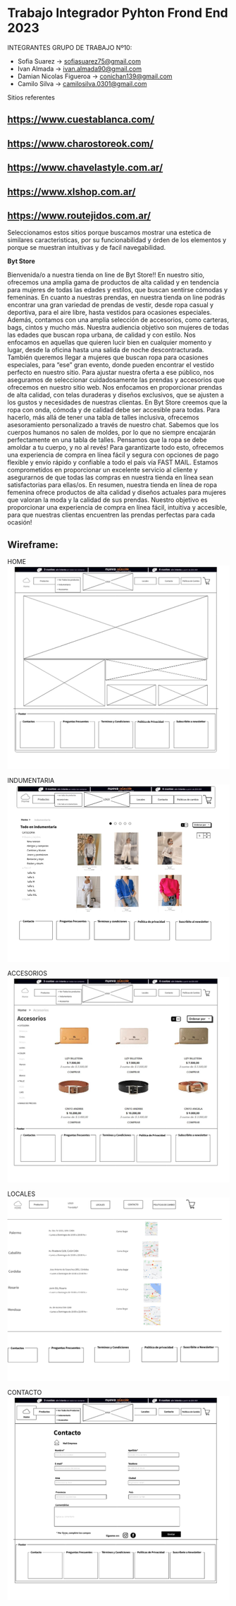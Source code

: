 # Trabajo Integrador Pyhton Frond End 2023

INTEGRANTES GRUPO DE TRABAJO Nº10:

- Sofia Suarez -> sofiasuarez75@gmail.com
- Ivan Almada -> ivan.almada90@gmail.com
- Damian Nicolas Figueroa -> conichan139@gmail.com
- Camilo Silva -> camilosilva.0301@gmail.com

Sitios referentes

## https://www.cuestablanca.com/
## https://www.charostoreok.com/ 
## https://www.chavelastyle.com.ar/ 
## https://www.xlshop.com.ar/
## https://www.routejidos.com.ar/


Seleccionamos estos sitios porque buscamos mostrar una estetica de similares caracterìsticas, por su funcionabilidad y órden de los elementos y porque se muestran intuitivas y de facil navegabilidad.

**Byt Store**

Bienvenida/o a nuestra tienda on line de Byt Store!! En nuestro sitio, ofrecemos una amplia gama de productos de alta calidad y en tendencia para mujeres de todas las edades y estilos, que buscan sentirse cómodas y femeninas. En cuanto a nuestras prendas, en nuestra tienda on line podrás encontrar una gran variedad de prendas de vestir, desde ropa casual y deportiva, para el aire libre, hasta vestidos para ocasiones especiales. Además, contamos con una amplia selección de accesorios, como carteras, bags, cintos y mucho más. 
Nuestra audiencia objetivo son mujeres de todas las edades que buscan ropa urbana, de calidad y con estilo. Nos enfocamos en aquellas que quieren lucir bien en cualquier momento y lugar, desde la oficina hasta una salida de noche descontracturada. También queremos llegar a mujeres que buscan ropa para ocasiones especiales, para “ese” gran evento, donde pueden encontrar el vestido perfecto en nuestro sitio. 
Para ajustar nuestra oferta a ese público, nos aseguramos de seleccionar cuidadosamente las prendas y accesorios que ofrecemos en nuestro sitio web. Nos enfocamos en proporcionar prendas de alta calidad, con telas duraderas y diseños exclusivos, que se ajusten a los gustos y necesidades de nuestras clientas. En Byt Store creemos que la ropa con onda, cómoda y de calidad debe ser accesible para todas. Para hacerlo, más allá de tener una tabla de talles inclusiva, ofrecemos asesoramiento personalizado a través de nuestro chat. 
Sabemos que los cuerpos humanos no salen de moldes, por lo que no siempre encajarán perfectamente en una tabla de talles. Pensamos que la ropa se debe amoldar a tu cuerpo, y no al revés! Para garantizarte todo esto, ofrecemos una experiencia de compra en línea fácil y segura con opciones de pago flexible y envío rápido y confiable a todo el país vía FAST MAIL. 
Estamos comprometidos en proporcionar un excelente servicio al cliente y asegurarnos de que todas las compras en nuestra tienda en línea sean satisfactorias para ellas/os. 
En resumen, nuestra tienda en línea de ropa femenina ofrece productos de alta calidad y diseños actuales para mujeres que valoran la moda y la calidad de sus prendas. Nuestro objetivo es proporcionar una experiencia de compra en línea fácil, intuitiva y accesible, para que nuestras clientas encuentren las prendas perfectas para cada ocasión!

## Wireframe:

HOME 
![](./Wireframe/Home.jpg)

INDUMENTARIA
![](./Wireframe/Indumentaria.jpg)

ACCESORIOS
![](./Wireframe/Accesorios.jpg)

LOCALES
![](./Wireframe/Locales.png)

CONTACTO
![](./Wireframe/Contacto.jpg)
